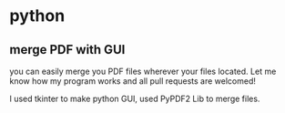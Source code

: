 # python

<h2>merge PDF with GUI</h2>

you can easily merge you PDF files wherever your files located.
Let me know how my program works and all pull requests are welcomed!

I used tkinter to make python GUI, used PyPDF2 Lib to merge files.
